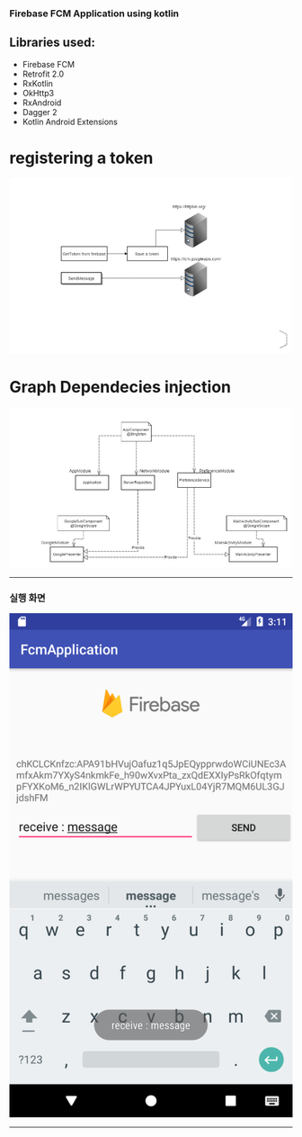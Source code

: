  ### Firebase FCM Application using kotlin

## Libraries used:
- Firebase FCM
- Retrofit 2.0
- RxKotlin
- OkHttp3
- RxAndroid
- Dagger 2
- Kotlin Android Extensions
# registering a token 
![](https://github.com/kimtaesu/FcmApplication/blob/master/document/fcm_logic.jpg)

# Graph Dependecies injection 

![](https://github.com/kimtaesu/FcmApplication/blob/master/document/graph_di.jpg)

***

### 실행 화면 
![](https://github.com/kimtaesu/FcmApplication/blob/master/screenshot/Screenshot_1493824309.png)

***
